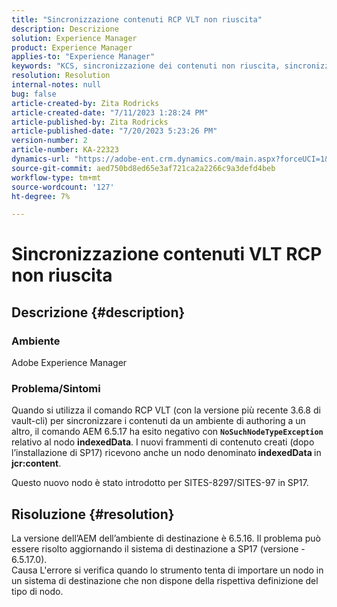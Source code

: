```yaml
---
title: "Sincronizzazione contenuti RCP VLT non riuscita"
description: Descrizione
solution: Experience Manager
product: Experience Manager
applies-to: "Experience Manager"
keywords: "KCS, sincronizzazione dei contenuti non riuscita, sincronizzazione dei contenuti AEM"
resolution: Resolution
internal-notes: null
bug: false
article-created-by: Zita Rodricks
article-created-date: "7/11/2023 1:28:24 PM"
article-published-by: Zita Rodricks
article-published-date: "7/20/2023 5:23:26 PM"
version-number: 2
article-number: KA-22323
dynamics-url: "https://adobe-ent.crm.dynamics.com/main.aspx?forceUCI=1&pagetype=entityrecord&etn=knowledgearticle&id=126207cc-ee1f-ee11-9cbe-6045bd006239"
source-git-commit: aed750bd8ed65e3af721ca2a2266c9a3defd4beb
workflow-type: tm+mt
source-wordcount: '127'
ht-degree: 7%

---
```


# Sincronizzazione contenuti VLT RCP non riuscita

## Descrizione {#description}


### Ambiente

Adobe Experience Manager

### Problema/Sintomi

Quando si utilizza il comando RCP VLT (con la versione più recente 3.6.8 di vault-cli) per sincronizzare i contenuti da un ambiente di authoring a un altro, il comando AEM 6.5.17 ha esito negativo con <b>`NoSuchNodeTypeException`</b> relativo al nodo <b>indexedData</b>. I nuovi frammenti di contenuto creati (dopo l’installazione di SP17) ricevono anche un nodo denominato<b> indexedData </b>in <b>jcr:content</b>.

Questo nuovo nodo è stato introdotto per SITES-8297/SITES-97 in SP17.


## Risoluzione {#resolution}


La versione dell’AEM dell’ambiente di destinazione è 6.5.16. Il problema può essere risolto aggiornando il sistema di destinazione a SP17 (versione - 6.5.17.0).
<br>Causa L&#39;errore si verifica quando lo strumento tenta di importare un nodo in un sistema di destinazione che non dispone della rispettiva definizione del tipo di nodo.